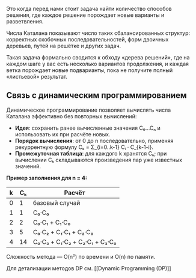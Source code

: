 Это когда перед нами стоит задача найти количество способов решения, где каждое решение порождает новые варианты и разветвления.

Числа Каталана показывают число таких сбалансированных структур: корректных скобочных последовательностей, форм двоичных деревьев, путей на решётке и других задач.

Такая задача формально сводится к обходу «дерева решений», где на каждом шаге у вас есть несколько вариантов продолжения, и каждая ветка порождает новые подварианты, пока не получите полный «листьевой» результат.
## Связь с динамическим программированием

Динамическое программирование позволяет вычислять числа Каталана эффективно без повторных вычислений:
- **Идея**: сохранить ранее вычисленные значения C₀…Cₙ и использовать их при расчёте новых.
- **Порядок вычисления**: от 0 до n последовательно, применяя рекуррентную формулу Cₖ = Σ_{i=0..k-1} Cᵢ · C_{k-1-i}.
- **Промежуточная таблица**: для каждого k хранятся Cₖ; при вычислении Cₖ складываются произведения пар уже известных значений.

**Пример заполнения для n = 4:**

|k|Cₖ|Расчёт|
|---|---|---|
|0|1|базовый случай|
|1|1|C₀·C₀|
|2|2|C₀·C₁ + C₁·C₀|
|3|5|C₀·C₂ + C₁·C₁ + C₂·C₀|
|4|14|C₀·C₃ + C₁·C₂ + C₂·C₁ + C₃·C₀|

Сложность метода — O(n²) по времени и O(n) по памяти.

Для детализации методов DP см. [[Dynamic Programming (DP)]]